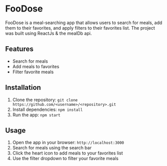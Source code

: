 # FooDose

FooDose is a meal-searching app that allows users to search for meals, add them to their favorites, and apply filters to their favorites list. The project was built using ReactJs & the mealDb api.

## Features

- Search for meals
- Add meals to favorites
- Filter favorite meals

## Installation

1. Clone the repository: `git clone https://github.com/<username>/<repository>.git`
2. Install dependencies: `npm install`
3. Run the app: `npm start`

## Usage

1. Open the app in your browser: `http://localhost:3000`
2. Search for meals using the search bar
3. Click the heart icon to add meals to your favorites list
4. Use the filter dropdown to filter your favorite meals

